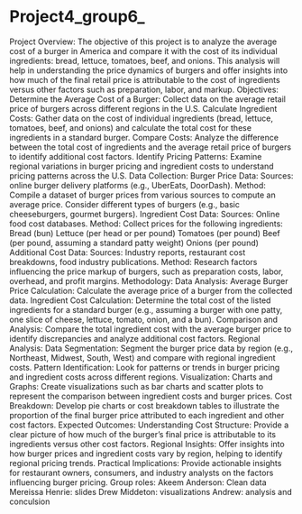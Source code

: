 # Project4_group6_
Project Overview: The objective of this project is to analyze the average cost of a burger in America and compare it with the cost of its individual ingredients: bread, lettuce, tomatoes, beef, and onions. This analysis will help in understanding the price dynamics of burgers and offer insights into how much of the final retail price is attributable to the cost of ingredients versus other factors such as preparation, labor, and markup.
Objectives:
Determine the Average Cost of a Burger: Collect data on the average retail price of burgers across different regions in the U.S.
Calculate Ingredient Costs: Gather data on the cost of individual ingredients (bread, lettuce, tomatoes, beef, and onions) and calculate the total cost for these ingredients in a standard burger.
Compare Costs: Analyze the difference between the total cost of ingredients and the average retail price of burgers to identify additional cost factors.
Identify Pricing Patterns: Examine regional variations in burger pricing and ingredient costs to understand pricing patterns across the U.S.
Data Collection:
Burger Price Data:
Sources: online burger delivery platforms (e.g., UberEats, DoorDash).
Method: Compile a dataset of burger prices from various sources to compute an average price. Consider different types of burgers (e.g., basic cheeseburgers, gourmet burgers).
Ingredient Cost Data:
Sources: Online food cost databases.
Method: Collect prices for the following ingredients:
Bread (bun)
Lettuce (per head or per pound)
Tomatoes (per pound)
Beef (per pound, assuming a standard patty weight)
Onions (per pound)
Additional Cost Data:
Sources: Industry reports, restaurant cost breakdowns, food industry publications.
Method: Research factors influencing the price markup of burgers, such as preparation costs, labor, overhead, and profit margins.
Methodology:
Data Analysis:
Average Burger Price Calculation: Calculate the average price of a burger from the collected data.
Ingredient Cost Calculation: Determine the total cost of the listed ingredients for a standard burger (e.g., assuming a burger with one patty, one slice of cheese, lettuce, tomato, onion, and a bun).
Comparison and Analysis: Compare the total ingredient cost with the average burger price to identify discrepancies and analyze additional cost factors.
Regional Analysis:
Data Segmentation: Segment the burger price data by region (e.g., Northeast, Midwest, South, West) and compare with regional ingredient costs.
Pattern Identification: Look for patterns or trends in burger pricing and ingredient costs across different regions.
Visualization:
Charts and Graphs: Create visualizations such as bar charts and scatter plots to represent the comparison between ingredient costs and burger prices.
Cost Breakdown: Develop pie charts or cost breakdown tables to illustrate the proportion of the final burger price attributed to each ingredient and other cost factors.
Expected Outcomes:
Understanding Cost Structure: Provide a clear picture of how much of the burger’s final price is attributable to its ingredients versus other cost factors.
Regional Insights: Offer insights into how burger prices and ingredient costs vary by region, helping to identify regional pricing trends.
Practical Implications: Provide actionable insights for restaurant owners, consumers, and industry analysts on the factors influencing burger pricing.
Group roles: Akeem Anderson: Clean data Mereissa Henrie: slides Drew Middeton: visualizations Andrew: analysis and conculsion
